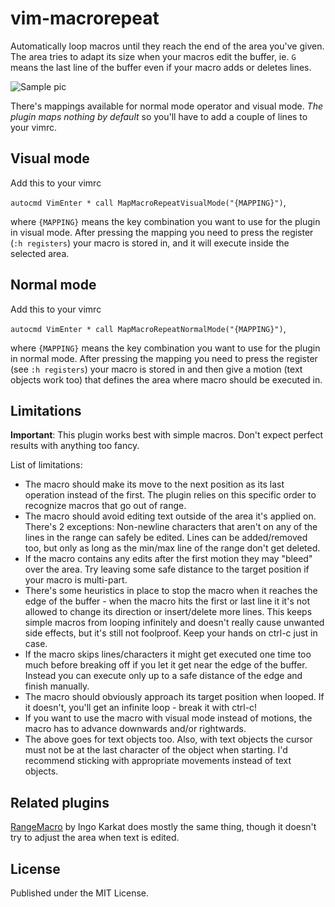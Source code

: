 # vim-macrorepeat

Automatically loop macros until they reach the end of the area you've given. The area tries to adapt its size when your macros edit the buffer, ie. `G` means the last line of the buffer even if your macro adds or deletes lines.

![Sample pic](/../resources/1.gif?raw=true "example animation")

There's mappings available for normal mode operator and visual mode. *The plugin maps nothing by default* so you'll have to add a couple of lines to your vimrc.


## Visual mode

Add this to your vimrc

`autocmd VimEnter * call MapMacroRepeatVisualMode("{MAPPING}")`,

where `{MAPPING}` means the key combination you want to use for the plugin in visual mode. After pressing the mapping you need to press the register (`:h registers`) your macro is stored in, and it will execute inside the selected area.


## Normal mode

Add this to your vimrc

`autocmd VimEnter * call MapMacroRepeatNormalMode("{MAPPING}")`,

where `{MAPPING}` means the key combination you want to use for the plugin in normal mode. After pressing the mapping you need to press the register (see `:h registers`) your macro is stored in and then give a motion (text objects work too) that defines the area where macro should be executed in.


## Limitations

**Important**: This plugin works best with simple macros. Don't expect perfect results with anything too fancy.

List of limitations:

* The macro should make its move to the next position as its last operation instead of the first. The plugin relies on this specific order to recognize macros that go out of range.
* The macro should avoid editing text outside of the area it's applied on. There's 2 exceptions: Non-newline characters that aren't on any of the lines in the range can safely be edited. Lines can be added/removed too, but only as long as the min/max line of the range don't get deleted.
* If the macro contains any edits after the first motion they may "bleed" over the area. Try leaving some safe distance to the target position if your macro is multi-part.
* There's some heuristics in place to stop the macro when it reaches the edge of the buffer - when the macro hits the first or last line it it's not allowed to change its direction or insert/delete more lines. This keeps simple macros from looping infinitely and doesn't really cause unwanted side effects, but it's still not foolproof. Keep your hands on ctrl-c just in case.
* If the macro skips lines/characters it might get executed one time too much before breaking off if you let it get near the edge of the buffer. Instead you can execute only up to a safe distance of the edge and finish manually.
* The macro should obviously approach its target position when looped. If it doesn't, you'll get an infinite loop - break it with ctrl-c!
* If you want to use the macro with visual mode instead of motions, the macro has to advance downwards and/or rightwards.
* The above goes for text objects too. Also, with text objects the cursor must not be at the last character of the object when starting. I'd recommend sticking with appropriate movements instead of text objects.


## Related plugins

[RangeMacro](http://www.vim.org/scripts/script.php?script_id=3271 "RangeMacro") by Ingo Karkat does mostly the same thing, though it doesn't try to adjust the area when text is edited.


## License

Published under the MIT License.

